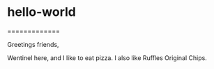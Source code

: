 # hello-world
=============

Greetings friends,

Wentinel here, and I like to eat pizza.
I also like Ruffles Original Chips.

